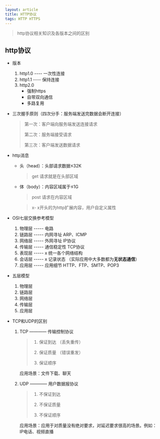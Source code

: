 ```yaml
---
layout: article
title: HTTP协议
tags: HTTP HTTPS
---
```


> http协议相关知识及各版本之间的区别

<!--more-->

http协议
--------

- 版本

  1. http1.0  ----       一次性连接
  2. http1.1  ----       保持连接
  3. http2.0         
     - 强制https
     - 自带双向通信
     - 多路复用

- 三次握手原则（四次分手：服务端发送完数据会断开连接）

  >第一次：客户端向服务端发送连接请求
  >
  >第二次：服务端接受请求
  >
  >第三次：客户端发送数据请求

- http消息

  - 头（head）：头部请求数据≤32K

    > get 请求就是在头部区域

  - 体（body）：内容区域属于≤1G

    > post 请求在内容区域

    > x-  x开头的为http扩展内容，用户自定义属性

- OSI七层交换参考模型

  1. 物理层 ----- 电路
  2. 链路层 ----- 内网寻址      ARP、ICMP
  3. 网络层 ----- 外网寻址      IP协议
  4. 传输层 ----- 通信稳定性    TCP协议
  5. 表现层 ----- x 统一各个网络结构
  6. 会话层 ----- x 记录状态  （实际应用中大多数都为**无状态通信**）
  7. 应用层 ----- 应用细节      HTTP、FTP、SMTP、POP3

- 五层模型

  1. 物理层
  2. 链路层
  3. 网络层
  4. 传输层
  5. 应用层

- TCP和UDP的区别

  1. TCP ———— 传输控制协议     

     > 1. 保证到达 （丢失重传）
     >
     > 2. 保证质量 （错误重发）
     >
     > 3. 保证顺序

     应用场景：文件下载、聊天


  2. UDP ———— 用户数据报协议

     > 1. 不保证到达
     >
     > 2. 不保证质量
     >
     > 3. 不保证顺序

     应用场景：应用于对质量没有绝对要求，对延迟要求很高的场景。例如：IP电话、视频直播
